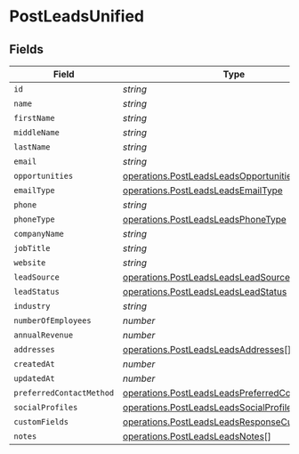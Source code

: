 # PostLeadsUnified


## Fields

| Field                                                                                                              | Type                                                                                                               | Required                                                                                                           | Description                                                                                                        |
| ------------------------------------------------------------------------------------------------------------------ | ------------------------------------------------------------------------------------------------------------------ | ------------------------------------------------------------------------------------------------------------------ | ------------------------------------------------------------------------------------------------------------------ |
| `id`                                                                                                               | *string*                                                                                                           | :heavy_minus_sign:                                                                                                 | N/A                                                                                                                |
| `name`                                                                                                             | *string*                                                                                                           | :heavy_minus_sign:                                                                                                 | N/A                                                                                                                |
| `firstName`                                                                                                        | *string*                                                                                                           | :heavy_minus_sign:                                                                                                 | N/A                                                                                                                |
| `middleName`                                                                                                       | *string*                                                                                                           | :heavy_minus_sign:                                                                                                 | N/A                                                                                                                |
| `lastName`                                                                                                         | *string*                                                                                                           | :heavy_minus_sign:                                                                                                 | N/A                                                                                                                |
| `email`                                                                                                            | *string*                                                                                                           | :heavy_minus_sign:                                                                                                 | N/A                                                                                                                |
| `opportunities`                                                                                                    | [operations.PostLeadsLeadsOpportunities](../../models/operations/postleadsleadsopportunities.md)[]                 | :heavy_minus_sign:                                                                                                 | N/A                                                                                                                |
| `emailType`                                                                                                        | [operations.PostLeadsLeadsEmailType](../../models/operations/postleadsleadsemailtype.md)                           | :heavy_minus_sign:                                                                                                 | N/A                                                                                                                |
| `phone`                                                                                                            | *string*                                                                                                           | :heavy_minus_sign:                                                                                                 | N/A                                                                                                                |
| `phoneType`                                                                                                        | [operations.PostLeadsLeadsPhoneType](../../models/operations/postleadsleadsphonetype.md)                           | :heavy_minus_sign:                                                                                                 | N/A                                                                                                                |
| `companyName`                                                                                                      | *string*                                                                                                           | :heavy_minus_sign:                                                                                                 | N/A                                                                                                                |
| `jobTitle`                                                                                                         | *string*                                                                                                           | :heavy_minus_sign:                                                                                                 | N/A                                                                                                                |
| `website`                                                                                                          | *string*                                                                                                           | :heavy_minus_sign:                                                                                                 | N/A                                                                                                                |
| `leadSource`                                                                                                       | [operations.PostLeadsLeadsLeadSource](../../models/operations/postleadsleadsleadsource.md)                         | :heavy_minus_sign:                                                                                                 | N/A                                                                                                                |
| `leadStatus`                                                                                                       | [operations.PostLeadsLeadsLeadStatus](../../models/operations/postleadsleadsleadstatus.md)                         | :heavy_minus_sign:                                                                                                 | N/A                                                                                                                |
| `industry`                                                                                                         | *string*                                                                                                           | :heavy_minus_sign:                                                                                                 | N/A                                                                                                                |
| `numberOfEmployees`                                                                                                | *number*                                                                                                           | :heavy_minus_sign:                                                                                                 | N/A                                                                                                                |
| `annualRevenue`                                                                                                    | *number*                                                                                                           | :heavy_minus_sign:                                                                                                 | N/A                                                                                                                |
| `addresses`                                                                                                        | [operations.PostLeadsLeadsAddresses](../../models/operations/postleadsleadsaddresses.md)[]                         | :heavy_minus_sign:                                                                                                 | N/A                                                                                                                |
| `createdAt`                                                                                                        | *number*                                                                                                           | :heavy_minus_sign:                                                                                                 | N/A                                                                                                                |
| `updatedAt`                                                                                                        | *number*                                                                                                           | :heavy_minus_sign:                                                                                                 | N/A                                                                                                                |
| `preferredContactMethod`                                                                                           | [operations.PostLeadsLeadsPreferredContactMethod](../../models/operations/postleadsleadspreferredcontactmethod.md) | :heavy_minus_sign:                                                                                                 | N/A                                                                                                                |
| `socialProfiles`                                                                                                   | [operations.PostLeadsLeadsSocialProfiles](../../models/operations/postleadsleadssocialprofiles.md)[]               | :heavy_minus_sign:                                                                                                 | N/A                                                                                                                |
| `customFields`                                                                                                     | [operations.PostLeadsLeadsResponseCustomFields](../../models/operations/postleadsleadsresponsecustomfields.md)[]   | :heavy_minus_sign:                                                                                                 | N/A                                                                                                                |
| `notes`                                                                                                            | [operations.PostLeadsLeadsNotes](../../models/operations/postleadsleadsnotes.md)[]                                 | :heavy_minus_sign:                                                                                                 | N/A                                                                                                                |